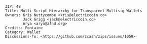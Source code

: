 
    ZIP: 48
    Title: Multi-Script Hierarchy for Transparent Multisig Wallets
    Owners: Kris Nuttycombe <kris@electriccoin.co>
            Jack Grigg <jack@electriccoin.co>
            Arya <arya@zfnd.org>
    Credits: Fontaine
    Category: Wallet
    Discussions-To: <https://github.com/zcash/zips/issues/1059>
